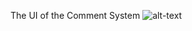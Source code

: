 The UI of the Comment System
![alt-text](https://user-images.githubusercontent.com/25549794/60752915-45472e80-9fe9-11e9-9acc-57b395e727a2.png)
